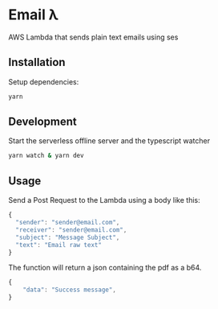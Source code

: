 # Email λ

AWS Lambda that sends plain text emails using ses

## Installation

Setup dependencies:

```bash
yarn
```

## Development

Start the serverless offline server and the typescript watcher

```bash
yarn watch & yarn dev
```

## Usage

Send a Post Request to the Lambda using a body like this:

```javascript
{
  "sender": "sender@email.com",
  "receiver": "sender@email.com",
  "subject": "Message Subject",
  "text": "Email raw text"
}
```

The function will return a json containing the pdf as a b64.

```javascript
{
    "data": "Success message",
}
```
